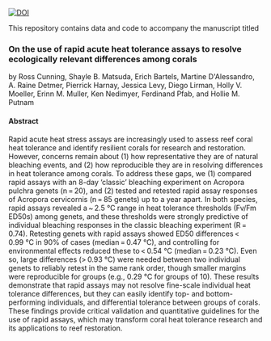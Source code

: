 [![DOI](https://zenodo.org/badge/x.svg)](https://zenodo.org/doi/10.5281/zenodo.x)

This repository contains data and code to accompany the manuscript titled

### On the use of rapid acute heat tolerance assays to resolve ecologically relevant differences among corals

by Ross Cunning, Shayle B. Matsuda, Erich Bartels, Martine D'Alessandro, A. Raine Detmer, Pierrick Harnay, Jessica Levy, Diego Lirman, Holly V. Moeller, Erinn M. Muller, Ken Nedimyer, Ferdinand Pfab, and Hollie M. Putnam

#### Abstract  

Rapid acute heat stress assays are increasingly used to assess reef coral heat tolerance and identify resilient corals for research and restoration. However, concerns remain about (1) how representative they are of natural bleaching events, and (2) how reproducible they are in resolving differences in heat tolerance among corals. To address these gaps, we (1) compared rapid assays with an 8-day ‘classic’ bleaching experiment on Acropora pulchra genets (n = 20), and (2) tested and retested rapid assay responses of Acropora cervicornis (n = 85 genets) up to a year apart. In both species, rapid assays revealed a ~ 2.5 °C range in heat tolerance thresholds (Fv/Fm ED50s) among genets, and these thresholds were strongly predictive of individual bleaching responses in the classic bleaching experiment (R = 0.74). Retesting genets with rapid assays showed ED50 differences < 0.99 °C in 90% of cases (median = 0.47 °C), and controlling for environmental effects reduced these to < 0.54 °C (median = 0.23 °C). Even so, large differences (> 0.93 °C) were needed between two individual genets to reliably retest in the same rank order, though smaller margins were reproducible for groups (e.g., 0.29 °C for groups of 10). These results demonstrate that rapid assays may not resolve fine-scale individual heat tolerance differences, but they can easily identify top- and bottom-performing individuals, and differential tolerance between groups of corals. These findings provide critical validation and quantitative guidelines for the use of rapid assays, which may transform coral heat tolerance research and its applications to reef restoration.

